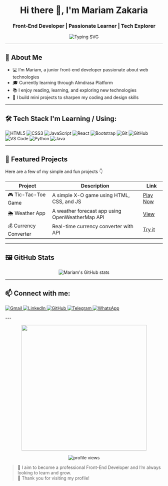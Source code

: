 <h1 align="center">Hi there 👋, I'm Mariam Zakaria</h1>
<h3 align="center">Front-End Developer | Passionate Learner | Tech Explorer</h3>

<p align="center">
  <img src="https://readme-typing-svg.demolab.com?font=Fira+Code&pause=1000&color=F75C7E&center=true&vCenter=true&width=435&lines=I'm+a+Junior+Frontend+Developer;Learning+Through+Almdrasa+Platform;Love+to+Build+and+Explore" alt="Typing SVG" />
</p>

---

## 🧕 About Me

- 💻 I’m Mariam, a junior front-end developer passionate about web technologies  
- 🎓 Currently learning through Almdrasa Platform  
- 📚 I enjoy reading, learning, and exploring new technologies  
- 🧩 I build mini projects to sharpen my coding and design skills  

---
## 🛠️ Tech Stack I'm Learning / Using:


<p align="left">
  <img src="https://img.shields.io/badge/HTML5-E34F26?style=flat&logo=html5&logoColor=white" alt="HTML5"/>
  <img src="https://img.shields.io/badge/CSS3-1572B6?style=flat&logo=css3&logoColor=white" alt="CSS3"/>
  <img src="https://img.shields.io/badge/JavaScript-F7DF1E?style=flat&logo=javascript&logoColor=black" alt="JavaScript"/>
  <img src="https://img.shields.io/badge/React-20232A?style=flat&logo=react&logoColor=61DAFB" alt="React"/>
  <img src="https://img.shields.io/badge/Bootstrap-563D7C?style=flat&logo=bootstrap&logoColor=white" alt="Bootstrap"/>
  <img src="https://img.shields.io/badge/Git-F05032?style=flat&logo=git&logoColor=white" alt="Git"/>
  <img src="https://img.shields.io/badge/GitHub-181717?style=flat&logo=github&logoColor=white" alt="GitHub"/>
  <img src="https://img.shields.io/badge/VS%20Code-007ACC?style=flat&logo=visual-studio-code&logoColor=white" alt="VS Code"/>
  <img src="https://img.shields.io/badge/Python-3776AB?style=flat&logo=python&logoColor=white" alt="Python"/>
  <img src="https://img.shields.io/badge/Java-007396?style=flat&logo=java&logoColor=white" alt="Java"/>
</p>

---

## 📁 Featured Projects

Here are a few of my simple and fun projects 👇

| Project | Description | Link |
|--------|-------------|------|
| 🎮 Tic-Tac-Toe Game | A simple X-O game using HTML, CSS, and JS | [Play Now](https://github.com/username/tic-tac-toe) |
| 🌦 Weather App | A weather forecast app using OpenWeatherMap API | [View](https://github.com/username/weather-app) |
| 💰 Currency Converter | Real-time currency converter with API | [Try it](https://github.com/username/currency-converter) |

---

## 🖼 GitHub Stats

<p align="center">
  <img src="https://github-readme-stats.vercel.app/api?username=mariamzakaria754&show_icons=true&theme=tokyonight" alt="Mariam's GitHub stats" />
</p>

---

## 📫 Connect with me:


<p align="left">
  <!-- Gmail -->
  <a href="mailto:mariamzakaria754@gmail.com" target="_blank">
    <img src="https://img.shields.io/badge/Gmail-D14836?style=for-the-badge&logo=gmail&logoColor=white" alt="Gmail" />
  </a>

  <!-- LinkedIn -->
  <a href="https://www.linkedin.com/in/mariam-zakaria-b11139294" target="_blank">
    <img src="https://img.shields.io/badge/LinkedIn-0077B5?style=for-the-badge&logo=linkedin&logoColor=white" alt="LinkedIn" />
  </a>

  <!-- GitHub -->
  <a href="https://github.com/mariamzakaria754" target="_blank">
    <img src="https://img.shields.io/badge/GitHub-181717?style=for-the-badge&logo=github&logoColor=white" alt="GitHub" />
  </a>

  <!-- Telegram -->
  <a href="https://t.me/mariam_754" target="_blank">
    <img src="https://img.shields.io/badge/Telegram-2CA5E0?style=for-the-badge&logo=telegram&logoColor=white" alt="Telegram" />
  </a>

  <!-- WhatsApp -->
  <a href="https://wa.me/201050481843" target="_blank">
    <img src="https://img.shields.io/badge/WhatsApp-25D366?style=for-the-badge&logo=whatsapp&logoColor=white" alt="WhatsApp" />
  </a>
</p>
---

<p align="center">
  <img src="https://media.giphy.com/media/qgQUggAC3Pfv687qPC/giphy.gif" width="400" />
</p>

<p align="center">
  <img src="https://komarev.com/ghpvc/?username=mariamzakaria754&label=Profile%20views&color=0e75b6&style=flat" alt="profile views" />
</p>


> 🎯 I aim to become a professional Front-End Developer and I’m always looking to learn and grow.  
> 💖 Thank you for visiting my profile!
